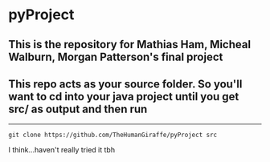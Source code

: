 # pyProject
## This is the repository for Mathias Ham, Micheal Walburn, Morgan Patterson's final project  
## This repo acts as your source folder. So you'll want to cd into your java project until you get src/ as output and then run   
---
  `git clone https://github.com/TheHumanGiraffe/pyProject src`

 I think...haven't really tried it tbh
